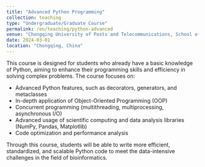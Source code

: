 ```yaml
---
title: "Advanced Python Programming"
collection: teaching
type: "Undergraduate/Graduate Course"
permalink: /en/teaching/python-advanced
venue: "Chongqing University of Posts and Telecommunications, School of Bioinformatics"
date: 2024-03-01
location: "Chongqing, China"
---
```


This course is designed for students who already have a basic knowledge of Python, aiming to enhance their programming skills and efficiency in solving complex problems. The course focuses on:
*   Advanced Python features, such as decorators, generators, and metaclasses
*   In-depth application of Object-Oriented Programming (OOP)
*   Concurrent programming (multithreading, multiprocessing, asynchronous I/O)
*   Advanced usage of scientific computing and data analysis libraries (NumPy, Pandas, Matplotlib)
*   Code optimization and performance analysis

Through this course, students will be able to write more efficient, standardized, and scalable Python code to meet the data-intensive challenges in the field of bioinformatics.